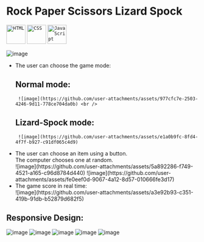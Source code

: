 # Rock Paper Scissors Lizard Spock

<div align="left">
	<code><img width="50" src="https://user-images.githubusercontent.com/25181517/192158954-f88b5814-d510-4564-b285-dff7d6400dad.png" alt="HTML" title="HTML"/></code>
	<code><img width="50" src="https://user-images.githubusercontent.com/25181517/183898674-75a4a1b1-f960-4ea9-abcb-637170a00a75.png" alt="CSS" title="CSS"/></code>
	<code><img width="50" src="https://user-images.githubusercontent.com/25181517/117447155-6a868a00-af3d-11eb-9cfe-245df15c9f3f.png" alt="JavaScript" title="JavaScript"/></code>
</div>

![image](https://github.com/user-attachments/assets/90624e04-7d38-42d6-bf3e-47c89c00144a)

<ul>
 <li>
   The user can choose the game mode: <br/>
	 
   ## Normal mode: <br />
	 ![image](https://github.com/user-attachments/assets/977cfc7e-2503-4246-9d11-778ce704da0b) <br />
	 
  ## Lizard-Spock mode: <br />
	 ![image](https://github.com/user-attachments/assets/e1a0b9fc-8fd4-4f7f-b927-c91df065c4d9)
 </li>
  <li>
    The user can choose an item using a button.  <br />
    The computer chooses one at random.
 </li>
    ![image](https://github.com/user-attachments/assets/5a892286-f749-4521-a165-c96d8784d440)
    ![image](https://github.com/user-attachments/assets/fe0eef0d-9067-4a12-8d57-010666fe3d17)
  
  <li>
    The game score in real time: <br />
	  ![image](https://github.com/user-attachments/assets/a3e92b93-c351-419b-91db-b52879d682f5)
  </li>
</ul>

## Responsive Design: <br />
![image](https://github.com/user-attachments/assets/e8415b3c-66e7-4dff-ae60-1cd59d486f43)
![image](https://github.com/user-attachments/assets/2d0ff62e-413d-4c98-983e-10ad0fbfa22d)
![image](https://github.com/user-attachments/assets/1d2a5090-1923-406a-a2bf-07372ac425ef)
![image](https://github.com/user-attachments/assets/78c7c8f8-cfa5-4a14-b73e-0266786dd0a5)
![image](https://github.com/user-attachments/assets/d697ddb6-f9b3-4959-a044-645faffddbf1)





